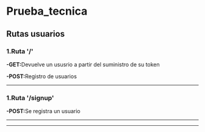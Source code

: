 
<h1>Prueba_tecnica</h1>
    <h2>Rutas usuarios</h2>
    <h3>1.Ruta '/'</h3>
    <p>
      <strong>-GET:</strong>Devuelve un ususrio a partir del suministro de su
      token
    </p>
    <p><strong>-POST:</strong>Registro de usuarios</p>
    <hr />
    <h3>1.Ruta '/signup'</h3>
    <p><strong>-POST:</strong>Se registra un usuario</p>
    <hr />
    <hr />
